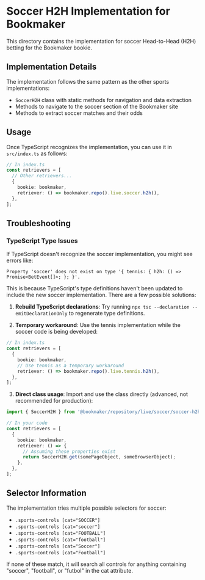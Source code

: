 # Soccer H2H Implementation for Bookmaker

This directory contains the implementation for soccer Head-to-Head (H2H) betting for the Bookmaker bookie.

## Implementation Details

The implementation follows the same pattern as the other sports implementations:

- `SoccerH2H` class with static methods for navigation and data extraction
- Methods to navigate to the soccer section of the Bookmaker site
- Methods to extract soccer matches and their odds

## Usage

Once TypeScript recognizes the implementation, you can use it in `src/index.ts` as follows:

```typescript
// In index.ts
const retrievers = [
  // Other retrievers...
  {
    bookie: bookmaker,
    retriever: () => bookmaker.repo().live.soccer.h2h(),
  },
];
```

## Troubleshooting

### TypeScript Type Issues

If TypeScript doesn't recognize the soccer implementation, you might see errors like:

```
Property 'soccer' does not exist on type '{ tennis: { h2h: () => Promise<BetEvent[]>; }; }'.
```

This is because TypeScript's type definitions haven't been updated to include the new soccer implementation. There are a few possible solutions:

1. **Rebuild TypeScript declarations**: Try running `npx tsc --declaration --emitDeclarationOnly` to regenerate type definitions.

2. **Temporary workaround**: Use the tennis implementation while the soccer code is being developed:

```typescript
// In index.ts
const retrievers = [
  {
    bookie: bookmaker,
    // Use tennis as a temporary workaround
    retriever: () => bookmaker.repo().live.tennis.h2h(),
  },
];
```

3. **Direct class usage**: Import and use the class directly (advanced, not recommended for production):

```typescript
import { SoccerH2H } from '@bookmaker/repository/live/soccer/soccer-h2h';

// In your code
const retrievers = [
  {
    bookie: bookmaker,
    retriever: () => {
      // Assuming these properties exist
      return SoccerH2H.get(somePageObject, someBrowserObject);
    },
  },
];
```

## Selector Information

The implementation tries multiple possible selectors for soccer:

- `.sports-controls [cat="SOCCER"]`
- `.sports-controls [cat="soccer"]`
- `.sports-controls [cat="FOOTBALL"]`
- `.sports-controls [cat="football"]`
- `.sports-controls [cat="Soccer"]`
- `.sports-controls [cat="Football"]`

If none of these match, it will search all controls for anything containing "soccer", "football", or "futbol" in the cat attribute.
